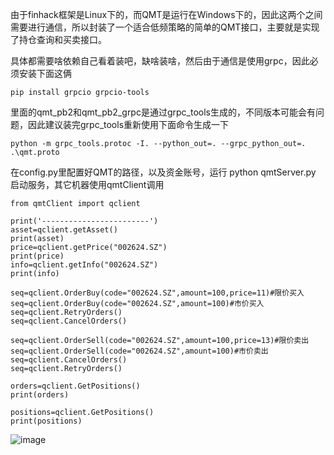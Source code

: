 由于finhack框架是Linux下的，而QMT是运行在Windows下的，因此这两个之间需要进行通信，所以封装了一个适合低频策略的简单的QMT接口，主要就是实现了持仓查询和买卖接口。

具体都需要啥依赖自己看着装吧，缺啥装啥，然后由于通信是使用grpc，因此必须安装下面这俩

    pip install grpcio grpcio-tools

里面的qmt_pb2和qmt_pb2_grpc是通过grpc_tools生成的，不同版本可能会有问题，因此建议装完grpc_tools重新使用下面命令生成一下

    python -m grpc_tools.protoc -I. --python_out=. --grpc_python_out=. .\qmt.proto 

在config.py里配置好QMT的路径，以及资金账号，运行 python qmtServer.py 启动服务，其它机器使用qmtClient调用

    from qmtClient import qclient
    
    print('------------------------')
    asset=qclient.getAsset()
    print(asset)
    price=qclient.getPrice("002624.SZ")
    print(price)
    info=qclient.getInfo("002624.SZ")
    print(info)

    seq=qclient.OrderBuy(code="002624.SZ",amount=100,price=11)#限价买入
    seq=qclient.OrderBuy(code="002624.SZ",amount=100)#市价买入
    seq=qclient.RetryOrders()
    seq=qclient.CancelOrders()

    seq=qclient.OrderSell(code="002624.SZ",amount=100,price=13)#限价卖出
    seq=qclient.OrderSell(code="002624.SZ",amount=100)#市价卖出
    seq=qclient.CancelOrders()
    seq=qclient.RetryOrders()

    orders=qclient.GetPositions()
    print(orders)

    positions=qclient.GetPositions()
    print(positions)

![image](https://github.com/FinHackCN/finhack-qmt/assets/6196607/89c2cbc1-3a77-40e1-8e6e-b51e6c284b68)
